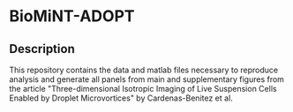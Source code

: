 # BioMiNT-ADOPT

## Description
This repository contains the data and matlab files necessary to reproduce analysis and generate all panels from main and supplementary figures from the article "Three-dimensional Isotropic Imaging of Live Suspension Cells Enabled by Droplet Microvortices" by Cardenas-Benitez et al.
